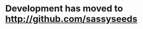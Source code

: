 Development has moved to http://github.com/sassyseeds
========================================================